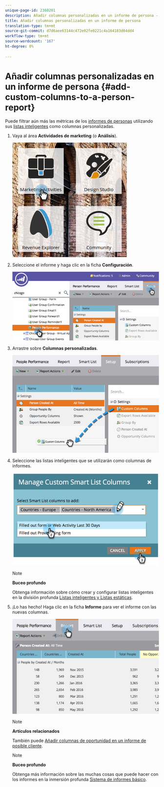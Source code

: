 ```yaml
---
unique-page-id: 2360201
description: Añadir columnas personalizadas en un informe de persona - Documentos de marketing - Documentación del producto
title: Añadir columnas personalizadas en un informe de persona
translation-type: tm+mt
source-git-commit: d7d6aee63144c472e02fe0221c4a164183d04dd4
workflow-type: tm+mt
source-wordcount: '167'
ht-degree: 0%

---
```



# Añadir columnas personalizadas en un informe de persona {#add-custom-columns-to-a-person-report}

Puede filtrar aún más las métricas de los [informes de personas](http://docs.marketo.com/display/docs/basic+reporting) utilizando sus [listas inteligentes](http://docs.marketo.com/display/docs/smart+lists+and+static+lists) como columnas personalizadas.

1. Vaya al área **Actividades de marketing** (o **Análisis**).

   ![](assets/ma-1.png)

1. Seleccione el informe y haga clic en la ficha **Configuración**.

   ![](assets/two-1.png)

1. Arrastre sobre **Columnas personalizadas**.

   ![](assets/three-1.png)

1. Seleccione las listas inteligentes que se utilizarán como columnas de informes.

   ![](assets/image2014-9-16-16-3a39-3a34.png)

   >[!NOTE]
   >
   >**Buceo profundo**
   >
   >
   >Obtenga información sobre cómo crear y configurar listas inteligentes en la división profunda [Listas inteligentes y Listas estáticas](http://docs.marketo.com/display/docs/smart+lists+and+static+lists).

1. ¡Lo has hecho! Haga clic en la ficha **Informe** para ver el informe con las nuevas columnas.

   ![](assets/five-1.png)

   >[!NOTE]
   >
   >**Artículos relacionados**
   >
   >
   >También puede [Añadir columnas de oportunidad en un informe de posible cliente](add-opportunity-columns-to-a-lead-report.md).

   >[!NOTE]
   >
   >**Buceo profundo**
   >
   >
   >Obtenga más información sobre las muchas cosas que puede hacer con los informes en la inmersión profunda [Sistema de informes básico](http://docs.marketo.com/display/docs/basic+reporting).

